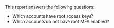 This report answers the following questions:

- Which accounts have root access keys?
- Which accounts do not have root MFA enabled?
